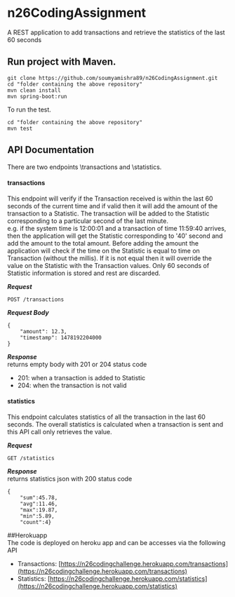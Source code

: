 # n26CodingAssignment

A REST application to add transactions and retrieve the statistics of the last 60 seconds

## Run project with Maven.

```
git clone https://github.com/soumyamishra89/n26CodingAssignment.git
cd "folder containing the above repository"
mvn clean install
mvn spring-boot:run
```

To run the test.

```
cd "folder containing the above repository"
mvn test
```
  
## API Documentation

There are two endpoints \transactions and \statistics.

#### transactions
This endpoint will verify if the Transaction received is within the last 60 seconds of the current time and if valid then it will add the amount of the transaction to a Statistic. The transaction will be added to the Statistic corresponding to a particular second of the last minute.   
e.g. if the system time is 12:00:01 and a transaction of time 11:59:40 arrives, then the application will get the Statistic corresponding to '40' second and add the amount to the total amount. Before adding the amount the application will check if the time on the Statistic is equal to time on Transaction (without the millis). If it is not equal then it will override the value on the Statistic with the Transaction values. 
Only 60 seconds of Statistic information is stored and rest are discarded.

**_Request_**
```
POST /transactions
```

**_Request Body_**
```
{
	"amount": 12.3,
	"timestamp": 1478192204000
}
```

**_Response_**  
returns empty body with 201 or 204 status code

* 201:   when a transaction is added to Statistic
* 204:   when the transaction is not valid

 
#### statistics
This endpoint calculates statistics of all the transaction in the last 60 seconds. The overall statistics is calculated when a transaction is sent and this API call only retrieves the value.

**_Request_**
```
GET /statistics
```
**_Response_**  
returns statistics json with 200 status code
```
{
	"sum":45.78,
	"avg":11.46,
	"max":19.87,
	"min":5.89,
	"count":4}

```   

##Herokuapp  
The code is deployed on heroku app and can be accesses via the following API

* Transactions: [https://n26codingchallenge.herokuapp.com/transactions](https://n26codingchallenge.herokuapp.com/transactions)  
* Statistics: [https://n26codingchallenge.herokuapp.com/statistics](https://n26codingchallenge.herokuapp.com/statistics)
